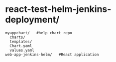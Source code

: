 # react-test-helm-jenkins-deployment/

    myappchart/   #help chart repo
      charts/
      templates/
      Chart.yaml
      values.yaml
    web-app-jenkins-helm/   #React application
